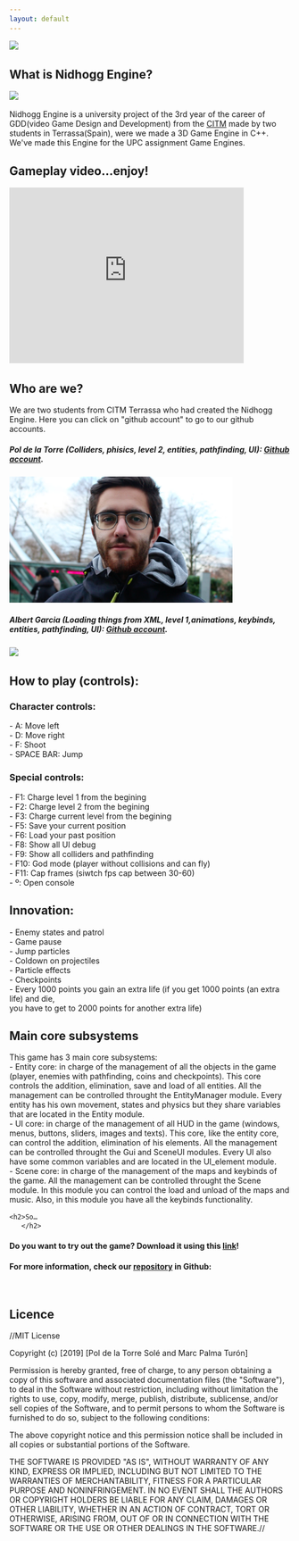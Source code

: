 ```yaml
---
layout: default
---
```


  
  <body>
    <img src="https://cdn.discordapp.com/attachments/555497331848380447/797195454222696448/generatedtextewe.png">
   
   <h2>
      What is Nidhogg Engine?
    </h2>
    <img src=" https://cdn.discordapp.com/attachments/555497331848380447/660951239395377176/unknown.png?width=556&height=434">
   
   <p>Nidhogg Engine is a university project of the 3rd year of the career of GDD(video Game Design and Development) from the <a href="https://www.citm.upc.edu/ing/">CITM</a> made by two students in Terrassa(Spain), were we made a 3D Game Engine in C++.
  We've made this Engine for the UPC assignment Game Engines.</p>
    
   <h2>Gameplay video...enjoy!</h2>
<iframe width="420" height="315" src="https://www.youtube.com/embed/bbJLTymIAWw" frameborder="0" allow="accelerometer; autoplay; encrypted-media; gyroscope; picture-in-picture" allowfullscreen></iframe></br>
   
   <h2>
     Who are we?
    </h2>
    <p>We are two students from CITM Terrassa who had created the Nidhogg Engine. Here you can click on "github account" to go to our github accounts.</p>
    
   <h5>Pol de la Torre (Colliders, phisics, level 2, entities, pathfinding, UI): <a href="https://github.com/polf780">Github account</a>.</h5>
    <img src="https://raw.githubusercontent.com/marcpt98/Fight-club/gh-pages/Web%20images/foto_pol_dela_torre.png" width="400">
    
   <h5>Albert Garcia  (Loading things from XML, level 1,animations, keybinds, entities, pathfinding, UI): <a href="https://github.com/Ap011y0n">Github account</a>.</h5>
   <img src="https://cdn.discordapp.com/attachments/555497331848380447/797496930098741308/albert_garcia.png" width="200">

    
   <h2>
     
   <h2>
     How to play (controls):
    </h2>
       <h3>
    Character controls:
    </h3>
    - A: Move left </br>
    - D: Move right </br>
    - F: Shoot </br>
    - SPACE BAR: Jump </br>
    <h3>
    Special controls:
    </h3>
    - F1: Charge level 1 from the begining </br>
    - F2: Charge level 2 from the begining </br>
    - F3: Charge current level from the begining </br>
    - F5: Save your current position </br>
    - F6: Load your past position </br>
    - F8: Show all UI debug </br>
    - F9: Show all colliders and pathfinding </br>
    - F10: God mode (player without collisions and can fly) </br>
    - F11: Cap frames (siwtch fps cap between 30-60) </br>
    - º: Open console </br>

<h2>
     Innovation:
</h2>
- Enemy states and patrol </br>
- Game pause </br>
- Jump particles</br>
- Coldown on projectiles </br>
- Particle effects </br>
- Checkpoints </br>
- Every 1000 points you gain an extra life (if you get 1000 points (an extra life) and die, </br>
you have to get to 2000 points for another extra life)

<h2>
     Main core subsystems
</h2>
This game has 3 main core subsystems: </br>
- Entity core: in charge of the management of all the objects in the game (player, enemies with pathfinding, coins and checkpoints). This core controls the addition, elimination, save and load of all entities. All the management can be controlled throught the EntityManager module. Every entity has his own movement, states and physics but they share variables that are located in the Entity module. </br>
- UI core: in charge of the management of all HUD in the game (windows, menus, buttons, sliders, images and texts). This core, like the entity core, can control the addition, elimination of his elements. All the management can be controlled throught the Gui and SceneUI modules. Every UI also have some common variables and are located in the UI_element module. </br>
- Scene core: in charge of the management of the maps and keybinds of the game. All the management can be controlled throught the Scene module. In this module you can control the load and unload of the maps and music. Also, in this module you have all the keybinds functionality. </br>

    <h2>So…
       </h2>

 <h4>Do you want to try out the game? Download it using this <a href="https://github.com/marcpt98/Plataformer-2D/releases/tag/1.0">link</a>!</h4>
 <h4>For more information, check our <a href="https://github.com/marcpt98/Plataformer-2D">repository</a> in Github: </h4> </br>
     
<h2>
    Licence
</h2>

//MIT License

Copyright (c) [2019] [Pol de la Torre Solé and Marc Palma Turón]

Permission is hereby granted, free of charge, to any person obtaining a copy of this software and associated documentation files (the "Software"), to deal in the Software without restriction, including without limitation the rights to use, copy, modify, merge, publish, distribute, sublicense, and/or sell copies of the Software, and to permit persons to whom the Software is furnished to do so, subject to the following conditions:

The above copyright notice and this permission notice shall be included in all copies or substantial portions of the Software.

THE SOFTWARE IS PROVIDED "AS IS", WITHOUT WARRANTY OF ANY KIND, EXPRESS OR IMPLIED, INCLUDING BUT NOT LIMITED TO THE WARRANTIES OF MERCHANTABILITY, FITNESS FOR A PARTICULAR PURPOSE AND NONINFRINGEMENT. IN NO EVENT SHALL THE AUTHORS OR COPYRIGHT HOLDERS BE LIABLE FOR ANY CLAIM, DAMAGES OR OTHER LIABILITY, WHETHER IN AN ACTION OF CONTRACT, TORT OR OTHERWISE, ARISING FROM, OUT OF OR IN CONNECTION WITH THE SOFTWARE OR THE USE OR OTHER DEALINGS IN THE SOFTWARE.//

  </body>
  
  <style>
    
   body{
     <p style="color:#000000 ";>Black paragraph text</p>
      text-align:left;
   }
    
  </style>
